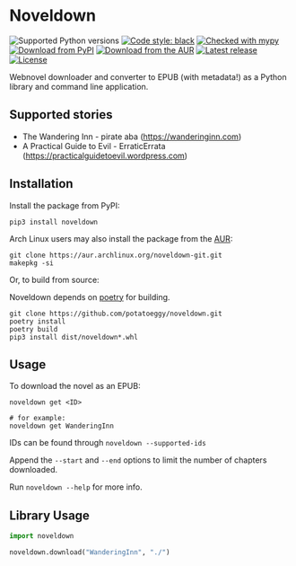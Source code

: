 # Noveldown

![Supported Python versions](https://img.shields.io/pypi/pyversions/noveldown)
[![Code style: black](https://img.shields.io/badge/code%20style-black-000000.svg)](https://github.com/psf/black)
[![Checked with mypy](http://www.mypy-lang.org/static/mypy_badge.svg)](http://mypy-lang.org/)
[![Download from PyPI](https://img.shields.io/pypi/v/mandown)](https://pypi.org/project/noveldown)
[![Download from the AUR](https://img.shields.io/aur/version/mandown-git)](https://aur.archlinux.org/packages/noveldown-git)
[![Latest release](https://img.shields.io/github/v/release/potatoeggy/noveldown?display_name=tag)](https://github.com/potatoeggy/noveldown/releases/latest)
[![License](https://img.shields.io/github/license/potatoeggy/noveldown)](/LICENSE)

Webnovel downloader and converter to EPUB (with metadata!) as a Python library and command line application.

## Supported stories

- The Wandering Inn - pirate aba (https://wanderinginn.com)
- A Practical Guide to Evil - ErraticErrata (https://practicalguidetoevil.wordpress.com)

## Installation

Install the package from PyPI:

```
pip3 install noveldown
```

Arch Linux users may also install the package from the [AUR](https://aur.archlinux.org/packages/noveldown-git.git):

```
git clone https://aur.archlinux.org/noveldown-git.git
makepkg -si
```

Or, to build from source:

Noveldown depends on [poetry](https://github.com/python-poetry/poetry) for building.

```
git clone https://github.com/potatoeggy/noveldown.git
poetry install
poetry build
pip3 install dist/noveldown*.whl
```

## Usage

To download the novel as an EPUB:

```
noveldown get <ID>

# for example:
noveldown get WanderingInn
```

IDs can be found through `noveldown --supported-ids`

Append the `--start` and `--end` options to limit the number of chapters downloaded.

Run `noveldown --help` for more info.

## Library Usage
```python
import noveldown

noveldown.download("WanderingInn", "./")
```
